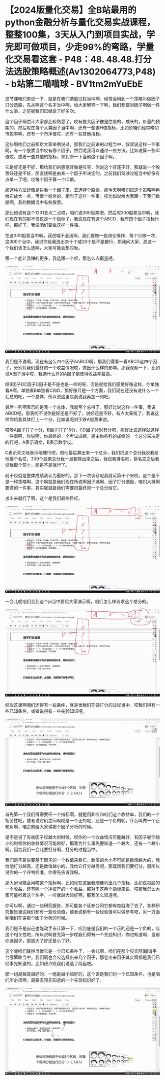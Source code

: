 # 【2024版量化交易】全B站最用的python金融分析与量化交易实战课程，整整100集，3天从入门到项目实战，学完即可做项目，少走99%的弯路，学量化交易看这套 - P48：48. 48.48.打分法选股策略概述(Av1302064773,P48) - b站第二喵喵球 - BV1tm2mYuEbE

这节课咱们来说一下，就是在我们选股过程当中啊，经常会用到一个策略叫做因子打分选股，先从啊这个名字当中啊，给大家解释一下啊，我们都要对因子啊做一件什么事，之前呢我们已经说了好多次。

这个因子啊估计大家都比较熟悉了，哎有些大因子像是估值的，成长的，价量的预期的，然后呢在每个大类因子当中啊，还有一些诶H值指标，比如说咱们经常唠叨市盈率啊，还有一个市净值哎，还有一些其他指标。

这些啊咱们之前都给大家举例说过，那我们之前讲的过程当中，叔叔说这样一件事啊，有一个股票当中哎有哪个因子，然后呢我可以通过一些方法，比如说算一些IC值哎，或者一些其他的指标，来判断一下当前这个因子啊。

它是好还是不好，那给我们的感觉好像是哎呀，你说这个好还不好，那就说一个股票好还是不好，那直接啊是由某一个因子所决定的，之前我们驾驶过程当中好像有点单一了吧，哎每个因子算一个IC值。

那这种方法好像是只看一个因子来，去选择个股票，那今天啊咱们把这个策略啊再给它放大一点，再做个综合的，相当于这样一件事，哎比如说给大家画一下我们数据啊，我的数据当中有些股票。

那比如说有这个1231支点二点哎，咱们说300股票吧，然后呢300股票当中啊，我们现在有的那不仅仅是一个指标了，我说现在有这个ABCD，我有四个因子指标行吧，那好了，我说咱们要做这样一件事。

在这300股票当中啊，我说咱不全用啊，我们要做一些调仓操作，每个月做一次，这300个当中，我说你给我选出来十个或20个是不是都行，那我问大家，那这十个我们该怎么选啊，大家可能会想哎呦。

哪一个能让我赚的更多，我选哪一个呗，那怎么去衡量呢。

![](img/1608480a556ff96636bdd5fa624a32e7_1.png)

我们是不说啊，现在有这么四个因子AABCD啊，那我们得看一看ABCD这四个因子，分别对我们最终的一个收益情况哎，做出什么样的影响，那我观察一下，比如说A因子当中哎，我选什么样的A因子能使得收益率最高。

哎B因子DC因子D因子是不是也是一样的呀，但是呢给我们感觉好像这样，你单独看A啊，单独看B单独看C和D，那好像只是一个方面，我们现在还没有说什么一个汇总的吧，一个总体，所以说这里哎我说我再加一列吧。

最后一列啊表示的是我一个总体，我就写个总得了，那好比说这样一件事，我说ABCD吧，那我呃不说你是好还是不好了，说好还是不好，有点太笼统了，我说这样你给我具体打上一个分，比如说呃对于跌A股票来说。

哎呀A因子打了十分，B因子打了15分，CD因子分别有分吧，那好比说这样就这样一件事啊，你说啊，你最终的一个考试成绩，是由你各科的成绩的一个总分来决定的行吧，A表示语文，B表示数学哎。

C表示天文地表示地理行吧，但他最后算出来一个总分，我们把这个总分我说我给他排个名哎，300个股票总分我一旦都算出来之后，我说我排名吧，排名完之后我说我取个前十，那是不是就行了。

前十哎就是整体成绩我认为最好的，那下一次调仓呢我就可第十个来哎，这个是不是一种策略啊，这个啊就是我们现在所说啊因子选啊，因子打分选股，咱们大概啊要做的一件事，其实呢就是我们需要把最终的一个总分给它。

求出来就行了啊，这个是我们最终目标。

![](img/1608480a556ff96636bdd5fa624a32e7_3.png)

一会儿呢咱们会到这个pi当中要给大家演示啊，咱们怎么样去求这个总分的。

![](img/1608480a556ff96636bdd5fa624a32e7_5.png)

然后这里啊咱们还得有一些条件，就是当我们在做打分的过程当中，哎我们得有一些已知条件，或者说得有一些先验知识吧。



![](img/1608480a556ff96636bdd5fa624a32e7_7.png)

首先第一个我们得需要征一个指标啊，就是因此哎和咱们这个收益率，我们的一个相关性吧，或者说它们之间啊哎是一个正的呢，还是一个负的呢，什么叫做一个正和负啊，咱之前给大家讲那个因子分析的时候。

是不是说了有些因子哎越大的时候，哎你的一个收益情况可能越好，有因子呢你越小的时候你的收益情况可能越好，那我为什么事先要知道一个越大，还有一个越小啊，因为我们一会儿要打分啊，打分的过程当中。

我们是不是说要基于因子的一个数值来看它，数值的大小不可能是数值越大的，我给他打分越高，还是数值越小的，我给它打分越高吧，那既然我们要打分，那所以说你的一个评判标准，你得先告诉我呀。

那大家可能会问哎这个指标啊，比如现在这里我随便列出几个指标，比如说每股的一个收益，还有呢一个净资产的一个收益，那对于这两个指标来说，哎那我怎么大家可能听着这个名字，一听就越大越好啊，那我怎么知道呢。

你可以啊，通过一些研究报告，那可能各个证券公司它都有每就海了去了，各种研究报告里边我们都有一些经验值，或者说都有一些经验值可以做参考吧，另一方面呢咱们在讲那个因子分析的时候。

我们是不是自己也能动手去计算一下，哎到底是我们的一个正的还是一个负的，哎这个相关性吧，所以说啊首先第一步哎我们得有一个先验知识，你也知道啊，当前你选因子，那是大了好还是小了好。

这个呢咱们就得当做它是一个已知条件了，一会儿啊，咱们在那个哎实际偏I请平台写策略当中，我们啊也会哎选择出来几个因子，那卷出来因子其实啊都是我们已经事先知道的，比如热点哎我们说选了两组吧。

那一组是越高越好的，一组是越小越好的，这个诶是我们的一个已知条件，也是咱们所必须啊，需要去预先知道的一个先验知识好了。



![](img/1608480a556ff96636bdd5fa624a32e7_9.png)
